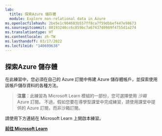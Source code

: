 ```yaml
---
lab:
  title: 探索Azure 儲存體
  module: Explore non-relational data in Azure
ms.openlocfilehash: 2be5e1c904603b557ff8ca7f59dbbef447e98673
ms.sourcegitcommit: 80193240cc6c859bc7a67437d0989f4755d1a274
ms.translationtype: HT
ms.contentlocale: zh-TW
ms.lasthandoff: 03/17/2022
ms.locfileid: "140699638"
---
```

## <a name="explore-azure-storage"></a>探索Azure 儲存體

在此練習中，您必須在自己的 Azure 訂閱中佈建 Azure 儲存體帳戶，並探索使用該帳戶儲存資料的各種方法。

> **注意**：此練習為 Microsoft Learn 模組的一部份，您可選擇使用 *沙箱* Azure 訂閱。 不過，假如您要在導學型課堂中完成練習，請使用課堂中提供的 Azure 訂閱，而非沙箱訂閱。

請使用下方連結在 Microsoft Learn 上開啟本練習。

**[前往 Microsoft Learn](https://docs.microsoft.com/learn/modules/explore-provision-deploy-non-relational-data-services-azure/6-exercise-azure-storage#provision-an-azure-storage-account)**
